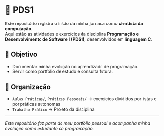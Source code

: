 # 📘 PDS1

Este repositório registra o início da minha jornada como **cientista da computação**.  
Aqui estão as atividades e exercícios da disciplina **Programação e Desenvolvimento de Software I (PDS1)**, desenvolvidos em **linguagem C**.


## 🎯 Objetivo
- Documentar minha evolução no aprendizado de programação.
- Servir como portfólio de estudo e consulta futura.


## 📂 Organização
- `Aulas Práticas/`, `Práticas Pessoais/` → exercícios divididos por listas e por práticas autonomas
- `Trabalho Prático` → Projeto da disciplina

---
*Este repositório faz parte do meu portfólio pessoal e acompanha minha evolução como estudante de programação.*
